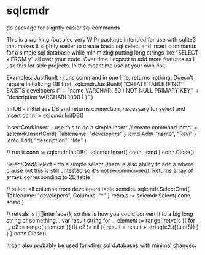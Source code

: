 # sqlcmdr
go package for slightly easier sql commands

This is a working (but also very WIP) package intended for use with sqlite3 that makes it slightly easier to create basic sql select and insert commands for a simple sql database while minimizing putting long strings like "SELECT x FROM y" all over your code.  Over time I expect to add more features as I use this for side projects.  In the meantime use at your own risk.

Examples:
JustRunIt - runs command in one line, returns nothing.  Doesn't require initializing DB first.
sqlcmdr.JustRunIt( 	"CREATE TABLE IF NOT EXISTS developers (" + 
			"name VARCHAR( 50 ) NOT NULL PRIMARY KEY," +
			"description VARCHAR( 1000 ) )"  )

InitDB - initializes DB and returns connection, necessary for select and insert
   conn := sqlcmdr.InitDB() 

InsertCmd/Insert - use this to do a simple insert 
   // create command
   icmd := sqlcmdr.InsertCmd{ Tablename: "developers" }
   icmd.Add( "name", "Ravi" )
   icmd.Add( "description", "Me" )

   // run it
   conn := sqlcmdr.InitDB() 
   sqlcmdr.Insert( conn, icmd )
   conn.Close()

SelectCmd/Select - do a simple select (there is also ability to add a where clause but this is still untested so it's not recommonded).  Returns array of arrays corresponding to 2D table
   
   // select all columns from developers table
   scmd := sqlcmdr.SelectCmd{ Tablename: "developers", Columns: "*" } 
   retvals := sqlcmdr.Select( conn, scmd )

   // retvals is [][]interface{}, so this is how you could convert it to a big long string or something...
   var result string
   for _, element := range( retvals ){
      for _, e2 := range( element ){
         if( e2 != nil ){
            result = result + string(e2.([]uint8))
	 }
      }
   }
   conn.Close()



It can also probably be used for other sql databases with minimal changes.
